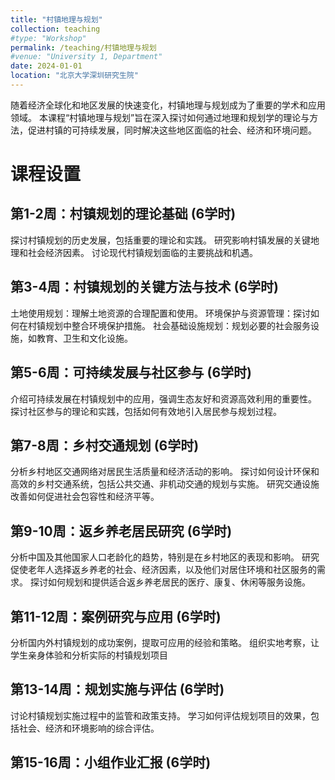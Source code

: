 ```yaml
---
title: "村镇地理与规划"
collection: teaching
#type: "Workshop"
permalink: /teaching/村镇地理与规划
#venue: "University 1, Department"
date: 2024-01-01
location: "北京大学深圳研究生院"
---
```


随着经济全球化和地区发展的快速变化，村镇地理与规划成为了重要的学术和应用领域。
本课程“村镇地理与规划”旨在深入探讨如何通过地理和规划学的理论与方法，促进村镇的可持续发展，同时解决这些地区面临的社会、经济和环境问题。

课程设置
======
## 第1-2周：村镇规划的理论基础 (6学时)

探讨村镇规划的历史发展，包括重要的理论和实践。
研究影响村镇发展的关键地理和社会经济因素。
讨论现代村镇规划面临的主要挑战和机遇。

## 第3-4周：村镇规划的关键方法与技术 (6学时)
土地使用规划：理解土地资源的合理配置和使用。
环境保护与资源管理：探讨如何在村镇规划中整合环境保护措施。
社会基础设施规划：规划必要的社会服务设施，如教育、卫生和文化设施。

## 第5-6周：可持续发展与社区参与 (6学时)
介绍可持续发展在村镇规划中的应用，强调生态友好和资源高效利用的重要性。
探讨社区参与的理论和实践，包括如何有效地引入居民参与规划过程。

## 第7-8周：乡村交通规划 (6学时)
分析乡村地区交通网络对居民生活质量和经济活动的影响。
探讨如何设计环保和高效的乡村交通系统，包括公共交通、非机动交通的规划与实施。
研究交通设施改善如何促进社会包容性和经济平等。

## 第9-10周：返乡养老居民研究 (6学时)
分析中国及其他国家人口老龄化的趋势，特别是在乡村地区的表现和影响。
研究促使老年人选择返乡养老的社会、经济因素，以及他们对居住环境和社区服务的需求。
探讨如何规划和提供适合返乡养老居民的医疗、康复、休闲等服务设施。

## 第11-12周：案例研究与应用 (6学时)
分析国内外村镇规划的成功案例，提取可应用的经验和策略。
组织实地考察，让学生亲身体验和分析实际的村镇规划项目

## 第13-14周：规划实施与评估 (6学时)
讨论村镇规划实施过程中的监管和政策支持。
学习如何评估规划项目的效果，包括社会、经济和环境影响的综合评估。

## 第15-16周：小组作业汇报 (6学时)



